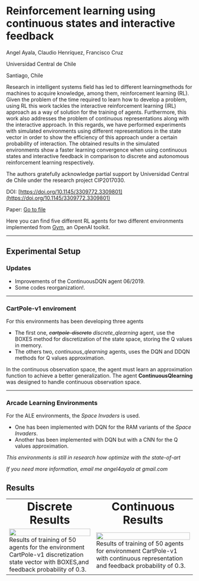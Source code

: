 # Reinforcement learning using continuous states and interactive feedback

Angel Ayala, Claudio Henríquez, Francisco Cruz

Universidad Central de Chile

Santiago, Chile

Research in intelligent systems field has led to different learningmethods for machines to acquire knowledge, among them, reinforcement learning (RL). 
Given the problem of the time required to learn how to develop a problem, using RL this work tackles the interactive reinforcement learning (IRL) approach as a way of solution for the training of agents. 
Furthermore, this work also addresses the problem of continuous representations along with the interactive approach. 
In this regards, we have performed experiments with simulated environments using different representations in the state vector in order to show the efficiency of this approach under a certain probability of interaction. 
The obtained results in the simulated environments show a faster learning convergence when using continuous states and interactive feedback in comparison to discrete and autonomous reinforcement learning respectively.

The authors gratefully acknowledge partial support by Universidad Central de Chile under the research project CIP2017030.

DOI: [https://doi.org/10.1145/3309772.3309801](https://doi.org/10.1145/3309772.3309801)

Paper: [Go to file](http://franciscocruz.cl/publications/Ayala_APPIS_2019_Proceedings.pdf)


Here you can find five different RL agents for two different environments implemented from [Gym](https://github.com/openai/gym/), an OpenAI toolkit.

---

## Experimental Setup

### Updates
-   Improvements of the ContinuousDQN agent 06/2019.
-   Some codes reorganization!.

---

### CartPole-v1 enviroment

For this environments has been developing three agents

*   The first one, ~~*cartpole-discreto*~~ *discrete_qlearning* agent, use the BOXES method for discretization of the state space, storing the Q values in memory.
*   The others two, *continuous_qlearning* agents, uses the DQN and DDQN methods for Q values approximation.

In the continuous observation space, the agent must learn an approximation function to achieve a better generalization. The agent **ContinuousQlearning** was designed to handle continuous observation space.

---

### Arcade Learning Environments

For the ALE environments, the *Space Invaders* is used.

*   One has been implemented with DQN for the RAM variants of the *Space Invaders*.
*   Another has been implemented with DQN but with a CNN for the Q values approximation.

*This environments is still in research how optimize with the state-of-art*

*If you need more information, email me angel4ayala at gmail.com*

## Results
<table border="0">
 <tr>
    <td align="center"><b style="font-size:30px">Discrete Results</b></td>
    <td align="center"><b style="font-size:30px">Continuous Results</b></td>
 </tr>
 <tr>
    <td>
      <img src="https://github.com/angel-ayala/continuous-rl/blob/v1/cartpole-discreto/rewards.png?raw=true" height=100% width=100%>
      <br>
      Results of training of 50 agents for the environment CartPole-v1 discretization state vector with BOXES,and feedback probability of 0.3.
   </td>
   <td>
    <img src="https://github.com/angel-ayala/continuous-rl/blob/v1/cartpole-dqn/rewards.png?raw=true" height=100% width=100%>
    <br>
    Results of training of 50 agents for environment CartPole-v1 with continuous representation and feedback probability of 0.3.
   </td>
 </tr>
</table>

            
